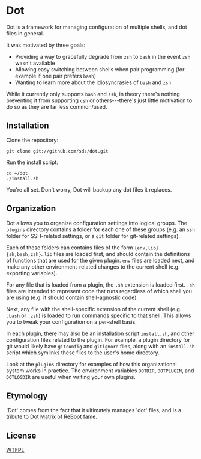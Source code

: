 # Dot
Dot is a framework for managing configuration of multiple shells, and dot
files in general.

It was motivated by three goals:

* Providing a way to gracefully degrade from `zsh` to `bash` in the event
  `zsh` wasn't available
* Allowing easy switching between shells when pair programming (for example
  if one pair prefers `bash`)
* Wanting to learn more about the idiosyncrasies of `bash` and `zsh`

While it currently only supports `bash` and `zsh`, in theory there's nothing
preventing it from supporting `csh` or others---there's just little
motivation to do so as they are far less common/used.

## Installation
Clone the repository:

    git clone git://github.com/sds/dot.git

Run the install script:

    cd ~/dot
    ./install.sh

You're all set. Don't worry, Dot will backup any dot files it replaces.

## Organization
Dot allows you to organize configuration settings into logical groups. The
`plugins` directory contains a folder for each one of these groups (e.g. an
`ssh` folder for SSH-related settings, or a `git` folder for git-related
settings).

Each of these folders can contains files of the form
`{env,lib}.{sh,bash,zsh}`. `lib` files are loaded first, and should contain
the definitions of functions that are used for the given plugin. `env` files
are loaded next, and make any other environment-related changes to the current
shell (e.g. exporting variables).

For any file that is loaded from a plugin, the `.sh` extension is loaded
first. `.sh` files are intended to represent code that runs regardless of
which shell you are using (e.g. it should contain shell-agnostic code).

Next, any file with the shell-specific extension of the current shell (e.g.
`.bash` or `.zsh`) is loaded to run commands specific to that shell. This
allows you to tweak your configuration on a per-shell basis.

In each plugin, there may also be an installation script `install.sh`, and
other configuration files related to the plugin. For example, a plugin
directory for git would likely have `gitconfig` and `gitignore` files, along
with an `install.sh` script which symlinks these files to the user's home
directory.

Look at the `plugins` directory for examples of how this organizational system
works in practice. The environment variables `DOTDIR`, `DOTPLUGIN`, and
`DOTLOGDIR` are useful when writing your own plugins.

## Etymology
'Dot' comes from the fact that it ultimately manages 'dot' files, and is a
tribute to [Dot Matrix][DotMatrix] of [ReBoot][ReBoot] fame.

## License
[WTFPL][WTFPL]

[DotMatrix]: http://reboot.wikia.com/wiki/Dot_Matrix
[ReBoot]: http://en.wikipedia.org/wiki/ReBoot
[WTFPL]: http://en.wikipedia.org/wiki/WTFPL
